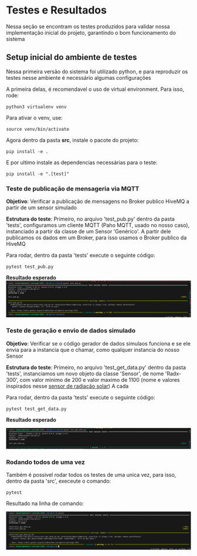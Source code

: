 # Testes e Resultados

Nessa seção se encontram os testes produzidos para validar nossa implementação inicial do projeto, garantindo o bom funcionamento do sistema

## Setup inicial do ambiente de testes

Nessa primeira versão do sistema foi utilizado python, e para reproduzir os testes nesse ambiente é necessário algumas configurações

A primeira delas, é recomendavel o uso de virtual environment. Para isso, rode:
```
python3 virtualenv venv
```

Para ativar o venv, use:
```
source venv/bin/activate
```

Agora dentro da pasta **src**, instale o pacote do projeto:
```
pip install -e .
```

E por ultimo instale as dependencias necessárias para o teste:
```
pip install -e ".[test]"
```

### Teste de publicação de mensageria via MQTT

**Objetivo**: Verificar a publicação de mensagens no Broker publico HiveMQ a partir de um sensor simulado

**Estrutura do teste**: 
Primeiro, no arquivo 'test_pub.py' dentro da pasta 'tests', configuramos um cliente MQTT (Paho MQTT, usado no nosso caso), instanciado a partir da classe de um Sensor 'Genérico'. A partir dele publicamos os dados em um Broker, para isso usamos o Broker publico da HiveMQ

Para rodar, dentro da pasta 'tests' execute o seguinte código:
```
pytest test_pub.py
```

**Resultado esperado**
![Teste de publicação MQTT](./media/pytestPub.png)


### Teste de geração e envio de dados simulado

**Objetivo**: Verificar se o código gerador de dados simulaos funciona e se ele envia para a instancia que o chamar, como qualquer instancia do nosso Sensor

**Estrutura do teste**: 
Primeiro, no arquivo 'test_get_data.py' dentro da pasta 'tests', instanciamos um novo objeto da classe 'Sensor', de nome 'Radx-300', com valor minimo de 200 e valor maximo de 1100 (nome e valores inspirados nesse [sensor de radiação solar](https://sigmasensors.com.br/produtos/sensor-de-radiacao-solar-sem-fio-hobonet-rxw-lib-900))
A cada

Para rodar, dentro da pasta 'tests' execute o seguinte código:
```
pytest test_get_data.py
```

**Resultado esperado**

![Teste de geração de dados](./media/pytestGetData.png)

### Rodando todos de uma vez

Também é possivel rodar todos os testes de uma unica vez, para isso, dentro da pasta 'src', execeute o comando:

```
pytest
```

Resultado na linha de comando:

![Teste geral](./media/pytestFull.png)